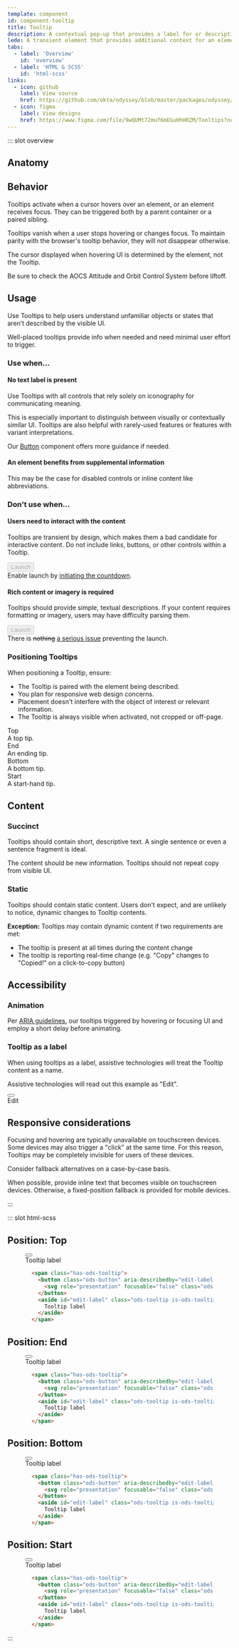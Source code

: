 ```yaml
---
template: component
id: component-tooltip
title: Tooltip
description: A contextual pop-up that provides a label for or description of an element.
lede: A transient element that provides additional context for an element when it receives hover or focus.
tabs:
  - label: 'Overview'
    id: 'overview'
  - label: 'HTML & SCSS'
    id: 'html-scss'
links:
  - icon: github
    label: View source
    href: https://github.com/okta/odyssey/blob/master/packages/odyssey/src/scss/components/_tooltip.scss
  - icon: figma
    label: View designs
    href: https://www.figma.com/file/9wQUMt72muf6mEGuHhHRZM/Tooltips?node-id=25%3A2
---
```


::: slot overview

## Anatomy

<Anatomy img="images/anatomy-tooltip.svg" />

## Behavior

<Description>

Tooltips activate when a cursor hovers over an element, or an element receives focus. They can be triggered both by a parent container or a paired sibling.

Tooltips vanish when a user stops hovering or changes focus. To maintain parity with the browser's tooltip behavior, they will not disappear otherwise.

The cursor displayed when hovering UI is determined by the element, not the Tooltip.

</Description>

<Visual>
  <p>
    Be sure to check the
    <span class="has-ods-tooltip">
      <abbr tabindex="0" aria-describedby="aocs-tip">AOCS</abbr>
      <span id="aocs-tip" class="ods-tooltip is-ods-tooltip-top" role="tooltip">
        Attitude and Orbit Control System
      </span>
    </span>
    before liftoff.
  </p>
</Visual>

## Usage

<Description>

Use Tooltips to help users understand unfamiliar objects or states that aren’t described by the visible UI.

Well-placed tooltips provide info when needed and need minimal user effort to trigger.

</Description>

### Use when...

#### No text label is present

<Description>

Use Tooltips with all controls that rely solely on iconography for communicating meaning.

This is especially important to distinguish between visually or contextually similar UI. Tooltips are also helpful with rarely-used features or features with variant interpretations.

Our <a href="/components/button/">Button</a> component offers more guidance if needed.

</Description>

<Visual variant="positive">
  <template>
    <span class="has-ods-tooltip">
      <button class="ods-button" aria-describedby="edit-label">
        <OdsIcon icon="edit"></OdsIcon>
      </button>
      <aside id="edit-label" class="ods-tooltip is-ods-tooltip-top" role="tooltip">
        Edit
      </aside>
    </span>
  </template>
</Visual>

#### An element benefits from supplemental information

<Description>

This may be the case for disabled controls or inline content like abbreviations.

</Description>

<Visual variant="positive">
  <template>
    <span class="has-ods-tooltip sample--tip">
      <button class="ods-button" aria-describedby="launch-description" disabled>
        Launch
      </button>
      <aside id="launch-description" class="ods-tooltip is-ods-tooltip-start" role="tooltip">
        Unable to launch before countdown completes.
      </aside>
    </span>
  </template>
</Visual>

### Don't use when...

#### Users need to interact with the content

<Description>

Tooltips are transient by design, which makes them a bad candidate for interactive content. Do not include links, buttons, or other controls within a Tooltip.

</Description>

<Visual variant="negative">
  <span class="has-ods-tooltip sample--tip">
    <button class="ods-button" aria-describedby="download-description-link" disabled>
      Launch
    </button>
    <aside id="download-description-link" class="ods-tooltip is-ods-tooltip-end" role="tooltip">
      Enable launch by <a href="#">initiating the countdown</a>.
    </aside>
  </span>
</Visual>

#### Rich content or imagery is required

<Description>

Tooltips should provide simple, textual descriptions. If your content requires formatting or imagery, users may have difficulty parsing them.

</Description>

<Visual variant="negative">
  <span class="has-ods-tooltip sample--tip">
    <button class="ods-button" aria-describedby="download-description-image" disabled>
      Launch
    </button>
    <aside id="download-description-image" class="ods-tooltip is-ods-tooltip-top" role="tooltip">
      There is <del data-a11y-start=" [deletion start] "  data-a11y-end=" [deletion end] ">nothing</del> <ins data-a11y-start=" [insertion start] "  data-a11y-end=" [insertion end] ">a serious issue</ins> preventing the launch.
    </aside>
  </span>
</Visual>

### Positioning Tooltips

<Description>

When positioning a Tooltip, ensure:

* The Tooltip is paired with the element being described.
* You plan for responsive web design concerns.
* Placement doesn't interfere with the object of interest or relevant information.
* The Tooltip is always visible when activated, not cropped or off-page.

</Description>

<Visual>
  <div>
    <span class="has-ods-tooltip sample--tip">
      <abbr tabindex="0" aria-describedby="tip-top">Top</abbr>
      <aside id="tip-top" class="ods-tooltip is-ods-tooltip-top" role="tooltip">
        A top tip.
      </aside>
    </span>
    <span class="has-ods-tooltip sample--tip">
      <abbr tabindex="0" aria-describedby="tip-end">End</abbr>
      <aside id="tip-end" class="ods-tooltip is-ods-tooltip-end" role="tooltip">
        An ending tip.
      </aside>
    </span>
    <span class="has-ods-tooltip sample--tip">
      <abbr tabindex="0" aria-describedby="tip-bottom">Bottom</abbr>
      <aside id="tip-bottom" class="ods-tooltip is-ods-tooltip-bottom" role="tooltip">
        A bottom tip.
      </aside>
    </span>
    <span class="has-ods-tooltip sample--tip">
      <abbr tabindex="0" aria-describedby="tip-start">Start</abbr>
      <aside id="tip-start" class="ods-tooltip is-ods-tooltip-start" role="tooltip">
        A start-hand tip.
      </aside>
    </span>
  </div>
</Visual>

## Content

### Succinct

<Description>

Tooltips should contain short, descriptive text. A single sentence or even a sentence fragment is ideal.

The content should be new information. Tooltips should not repeat copy from visible UI.

</Description>

### Static

<Description>

Tooltips should contain static content. Users don't expect, and are unlikely to notice, dynamic changes to Tooltip contents.

**Exception:** Tooltips may contain dynamic content if two requirements are met:

* The tooltip is present at all times during the content change
* The tooltip is reporting real-time change (e.g. "Copy" changes to "Copied!" on a click-to-copy button)

</Description>

## Accessibility

### Animation

<Description>

Per <a href="https://www.w3.org/TR/wai-aria-1.1/#tooltip">ARIA guidelines</a>, our tooltips triggered by hovering or focusing UI and employ a short delay before animating.

</Description>

### Tooltip as a label

<Description>

When using tooltips as a label, assistive technologies will treat the Tooltip content as a name.

Assistive technologies will read out this example as "Edit".

</Description>

<Visual>
  <span class="has-ods-tooltip">
    <button class="ods-button" aria-labelledby="access-edit-label">
      <OdsIcon icon="edit"></OdsIcon>
    </button>
    <aside id="access-edit-label" class="ods-tooltip is-ods-tooltip-top" role="tooltip">
      Edit
    </aside>
  </span>
</Visual>

## Responsive considerations

<Description>

Focusing and hovering are typically unavailable on touchscreen devices. Some devices may also trigger a "click" at the same time. For this reason, Tooltips may be completely invisible for users of these devices.

Consider fallback alternatives on a case-by-case basis.

When possible, provide inline text that becomes visible on touchscreen devices. Otherwise, a fixed-position fallback is provided for mobile devices.

</Description>

:::

::: slot html-scss


## Position: Top

<figure class="docs-example" data-optional>
  <div class="docs-example--rendered">
    <span class="has-ods-tooltip">
      <button class="ods-button" aria-describedby="edit-label">
        <OdsIcon icon="edit"></OdsIcon>
      </button>
      <aside id="edit-label" class="ods-tooltip is-ods-tooltip-top" role="tooltip">
        Tooltip label
      </aside>
    </span>
  </div>

  ```html
    <span class="has-ods-tooltip">
      <button class="ods-button" aria-describedby="edit-label">
        <svg role="presentation" focusable="false" class="ods-icon">...</svg>
      </button>
      <aside id="edit-label" class="ods-tooltip is-ods-tooltip-top" role="tooltip">
        Tooltip label
      </aside>
    </span>
  ```
</figure>

## Position: End

<figure class="docs-example" data-optional>
  <div class="docs-example--rendered">
    <span class="has-ods-tooltip">
      <button class="ods-button" aria-describedby="edit-label">
        <OdsIcon icon="edit"></OdsIcon>
      </button>
      <aside id="edit-label" class="ods-tooltip is-ods-tooltip-end" role="tooltip">
        Tooltip label
      </aside>
    </span>
  </div>

  ```html
    <span class="has-ods-tooltip">
      <button class="ods-button" aria-describedby="edit-label">
        <svg role="presentation" focusable="false" class="ods-icon">...</svg>
      </button>
      <aside id="edit-label" class="ods-tooltip is-ods-tooltip-end" role="tooltip">
        Tooltip label
      </aside>
    </span>
  ```
</figure>

## Position: Bottom

<figure class="docs-example" data-optional>
  <div class="docs-example--rendered">
    <span class="has-ods-tooltip">
      <button class="ods-button" aria-describedby="edit-label">
        <OdsIcon icon="edit"></OdsIcon>
      </button>
      <aside id="edit-label" class="ods-tooltip is-ods-tooltip-bottom" role="tooltip">
        Tooltip label
      </aside>
    </span>
  </div>

  ```html
    <span class="has-ods-tooltip">
      <button class="ods-button" aria-describedby="edit-label">
        <svg role="presentation" focusable="false" class="ods-icon">...</svg>
      </button>
      <aside id="edit-label" class="ods-tooltip is-ods-tooltip-bottom" role="tooltip">
        Tooltip label
      </aside>
    </span>
  ```
</figure>

## Position: Start

<figure class="docs-example" data-optional>
  <div class="docs-example--rendered">
    <span class="has-ods-tooltip">
      <button class="ods-button" aria-describedby="edit-label">
        <OdsIcon icon="edit"></OdsIcon>
      </button>
      <aside id="edit-label" class="ods-tooltip is-ods-tooltip-start" role="tooltip">
        Tooltip label
      </aside>
    </span>
  </div>

  ```html
    <span class="has-ods-tooltip">
      <button class="ods-button" aria-describedby="edit-label">
        <svg role="presentation" focusable="false" class="ods-icon">...</svg>
      </button>
      <aside id="edit-label" class="ods-tooltip is-ods-tooltip-start" role="tooltip">
        Tooltip label
      </aside>
    </span>
  ```
</figure>

:::
